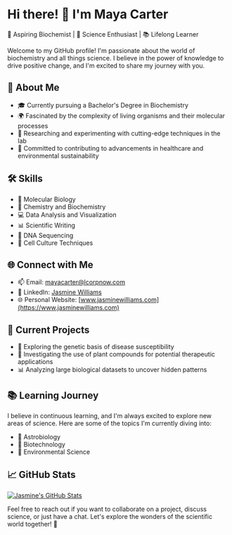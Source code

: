 # Hi there! 👋 I'm Maya Carter

🌱 Aspiring Biochemist | 🧪 Science Enthusiast | 📚 Lifelong Learner

Welcome to my GitHub profile! I'm passionate about the world of biochemistry and all things science. I believe in the power of knowledge to drive positive change, and I'm excited to share my journey with you.

## 🔬 About Me

- 🎓 Currently pursuing a Bachelor's Degree in Biochemistry
- 🌍 Fascinated by the complexity of living organisms and their molecular processes
- 📝 Researching and experimenting with cutting-edge techniques in the lab
- 🌟 Committed to contributing to advancements in healthcare and environmental sustainability

## 🛠️ Skills

- 🔬 Molecular Biology
- 🧪 Chemistry and Biochemistry
- 💻 Data Analysis and Visualization
- 📊 Scientific Writing
- 🧬 DNA Sequencing
- 🌱 Cell Culture Techniques

## 🌐 Connect with Me

- 📫 Email: mayacarter@lcorpnow.com
- 💼 LinkedIn: [Jasmine Williams](https://www.linkedin.com/in/jasminewilliams)
- 🌐 Personal Website: [www.jasminewilliams.com](https://www.jasminewilliams.com)

## 🌱 Current Projects

- 🧬 Exploring the genetic basis of disease susceptibility
- 🌿 Investigating the use of plant compounds for potential therapeutic applications
- 📊 Analyzing large biological datasets to uncover hidden patterns

## 📚 Learning Journey

I believe in continuous learning, and I'm always excited to explore new areas of science. Here are some of the topics I'm currently diving into:

- 🌌 Astrobiology
- 🧫 Biotechnology
- 🌱 Environmental Science

## 📈 GitHub Stats

[![Jasmine's GitHub Stats](https://github-readme-stats.vercel.app/api?username=jasminewilliams&show_icons=true&theme=radical)](https://github.com/jasminewilliams)

Feel free to reach out if you want to collaborate on a project, discuss science, or just have a chat. Let's explore the wonders of the scientific world together! 🌟

